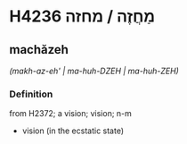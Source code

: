 # H4236 מַחֲזֶה / מחזה

## machăzeh

_(makh-az-eh' | ma-huh-DZEH | ma-huh-ZEH)_

### Definition

from H2372; a vision; vision; n-m

- vision (in the ecstatic state)
